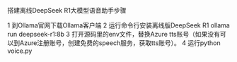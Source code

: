 搭建离线DeepSeek R1大模型语音助手步骤

1 到Ollama官网下载Ollama客户端
2 运行命令行安装离线版DeepSeek R1
    ollama run deepseek-r1:8b
3 打开源码里的env文件，替换Azure tts账号（如果没有可以到Azure注册账号，创建免费的speech服务，获取tts账号）。
4 运行python voice.py
